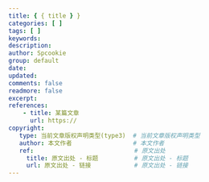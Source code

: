 ```yaml
---
title: { { title } }
categories: [ ]
tags: [ ]
keywords: 
description: 
author: Spcookie
group: default
date:
updated:
comments: false
readmore: false
excerpt: 
references:
    - title: 某篇文章
      url: https://
copyright:
   type: 当前文章版权声明类型(type3)  # 当前文章版权声明类型
   author: 本文作者                 # 本文作者
   ref:                            # 原文出处
     title: 原文出处 - 标题          # 原文出处 - 标题
     url: 原文出处 - 链接            # 原文出处 - 链接
---
```


<!-- more -->


